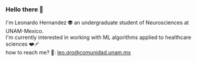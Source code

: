 ### Hello there 👋
I'm Leonardo Hernandez 👽 an undergraduate student of Neurosciences at UNAM-Mexico.  
I'm currently interested in working with ML algorithms applied to healthcare sciences ❤️‍🩹  
how to reach me? 💬: leo.qro@comunidad.unam.mx  

<!--
**LeonardoHDL/LeonardoHDL** is a ✨ _special_ ✨ repository because its `README.md` (this file) appears on your GitHub profile.

Here are some ideas to get you started:

- 🔭 I’m currently working on ...
- 🌱 I’m currently learning ...
- 👯 I’m looking to collaborate on ...
- 🤔 I’m looking for help with ...
- 💬 Ask me about ...
- 📫 How to reach me: ...
- 😄 Pronouns: ...
- ⚡ Fun fact: ...
-->

